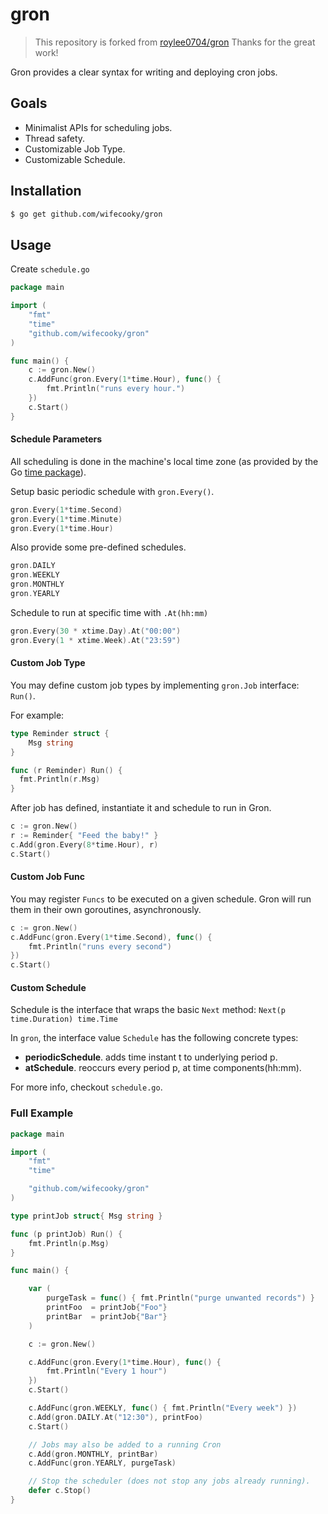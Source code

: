 # gron

> This repository is forked from [roylee0704/gron](https://github.com/roylee0704/gron)
> Thanks for the great work!

Gron provides a clear syntax for writing and deploying cron jobs.

## Goals

- Minimalist APIs for scheduling jobs.
- Thread safety.
- Customizable Job Type.
- Customizable Schedule.

## Installation

```sh
$ go get github.com/wifecooky/gron
```

## Usage

Create `schedule.go`

```go
package main

import (
	"fmt"
	"time"
	"github.com/wifecooky/gron"
)

func main() {
	c := gron.New()
	c.AddFunc(gron.Every(1*time.Hour), func() {
		fmt.Println("runs every hour.")
	})
	c.Start()
}
```

#### Schedule Parameters

All scheduling is done in the machine's local time zone (as provided by the Go [time package](http://www.golang.org/pkg/time)).


Setup basic periodic schedule with `gron.Every()`.

```go
gron.Every(1*time.Second)
gron.Every(1*time.Minute)
gron.Every(1*time.Hour)
```

Also provide some pre-defined schedules.

```go
gron.DAILY
gron.WEEKLY
gron.MONTHLY
gron.YEARLY
```

Schedule to run at specific time with `.At(hh:mm)`
```go
gron.Every(30 * xtime.Day).At("00:00")
gron.Every(1 * xtime.Week).At("23:59")
```

#### Custom Job Type
You may define custom job types by implementing `gron.Job` interface: `Run()`.

For example:

```go
type Reminder struct {
	Msg string
}

func (r Reminder) Run() {
  fmt.Println(r.Msg)
}
```

After job has defined, instantiate it and schedule to run in Gron.
```go
c := gron.New()
r := Reminder{ "Feed the baby!" }
c.Add(gron.Every(8*time.Hour), r)
c.Start()
```

#### Custom Job Func
You may register `Funcs` to be executed on a given schedule. Gron will run them in their own goroutines, asynchronously.

```go
c := gron.New()
c.AddFunc(gron.Every(1*time.Second), func() {
	fmt.Println("runs every second")
})
c.Start()
```


#### Custom Schedule
Schedule is the interface that wraps the basic `Next` method: `Next(p time.Duration) time.Time`

In `gron`, the interface value `Schedule` has the following concrete types:

- **periodicSchedule**. adds time instant t to underlying period p.
- **atSchedule**. reoccurs every period p, at time components(hh:mm).

For more info, checkout `schedule.go`.

### Full Example

```go
package main

import (
	"fmt"
	"time"

	"github.com/wifecooky/gron"
)

type printJob struct{ Msg string }

func (p printJob) Run() {
	fmt.Println(p.Msg)
}

func main() {

	var (
		purgeTask = func() { fmt.Println("purge unwanted records") }
		printFoo  = printJob{"Foo"}
		printBar  = printJob{"Bar"}
	)

	c := gron.New()

	c.AddFunc(gron.Every(1*time.Hour), func() {
		fmt.Println("Every 1 hour")
	})
	c.Start()

	c.AddFunc(gron.WEEKLY, func() { fmt.Println("Every week") })
	c.Add(gron.DAILY.At("12:30"), printFoo)
	c.Start()

	// Jobs may also be added to a running Cron
	c.Add(gron.MONTHLY, printBar)
	c.AddFunc(gron.YEARLY, purgeTask)

	// Stop the scheduler (does not stop any jobs already running).
	defer c.Stop()
}
```
